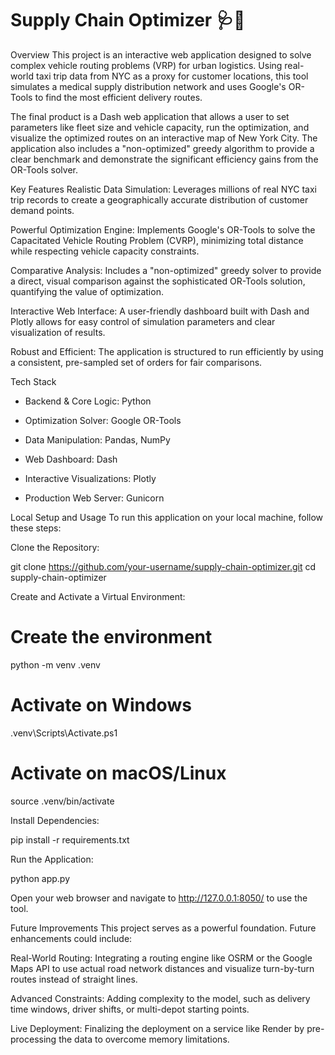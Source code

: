 # Supply Chain Optimizer 🩺🚚
Overview
This project is an interactive web application designed to solve complex vehicle routing problems (VRP) for urban logistics. Using real-world taxi trip data from NYC as a proxy for customer locations, this tool simulates a medical supply distribution network and uses Google's OR-Tools to find the most efficient delivery routes.

The final product is a Dash web application that allows a user to set parameters like fleet size and vehicle capacity, run the optimization, and visualize the optimized routes on an interactive map of New York City. The application also includes a "non-optimized" greedy algorithm to provide a clear benchmark and demonstrate the significant efficiency gains from the OR-Tools solver.

Key Features
Realistic Data Simulation: Leverages millions of real NYC taxi trip records to create a geographically accurate distribution of customer demand points.

Powerful Optimization Engine: Implements Google's OR-Tools to solve the Capacitated Vehicle Routing Problem (CVRP), minimizing total distance while respecting vehicle capacity constraints.

Comparative Analysis: Includes a "non-optimized" greedy solver to provide a direct, visual comparison against the sophisticated OR-Tools solution, quantifying the value of optimization.

Interactive Web Interface: A user-friendly dashboard built with Dash and Plotly allows for easy control of simulation parameters and clear visualization of results.

Robust and Efficient: The application is structured to run efficiently by using a consistent, pre-sampled set of orders for fair comparisons.

Tech Stack
* Backend & Core Logic: Python

* Optimization Solver: Google OR-Tools

* Data Manipulation: Pandas, NumPy

* Web Dashboard: Dash

* Interactive Visualizations: Plotly

* Production Web Server: Gunicorn

Local Setup and Usage
To run this application on your local machine, follow these steps:

Clone the Repository:

git clone https://github.com/your-username/supply-chain-optimizer.git
cd supply-chain-optimizer

Create and Activate a Virtual Environment:

# Create the environment
python -m venv .venv

# Activate on Windows
.venv\Scripts\Activate.ps1

# Activate on macOS/Linux
source .venv/bin/activate

Install Dependencies:

pip install -r requirements.txt

Run the Application:

python app.py

Open your web browser and navigate to http://127.0.0.1:8050/ to use the tool.

Future Improvements
This project serves as a powerful foundation. Future enhancements could include:

Real-World Routing: Integrating a routing engine like OSRM or the Google Maps API to use actual road network distances and visualize turn-by-turn routes instead of straight lines.

Advanced Constraints: Adding complexity to the model, such as delivery time windows, driver shifts, or multi-depot starting points.

Live Deployment: Finalizing the deployment on a service like Render by pre-processing the data to overcome memory limitations.
